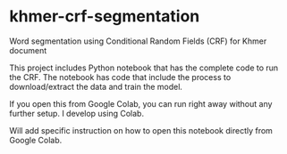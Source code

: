 # khmer-crf-segmentation
Word segmentation using Conditional Random Fields (CRF) for Khmer document

This project includes Python notebook that has the complete code to run the CRF. The notebook has code that include the process to download/extract the data and train the model.

If you open this from Google Colab, you can run right away without any further setup. I develop using Colab.

Will add specific instruction on how to open this notebook directly from Google Colab.
